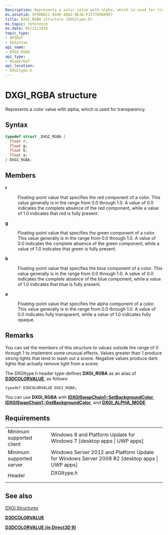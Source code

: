 ```yaml
---
Description: Represents a color value with alpha, which is used for transparency.
ms.assetid: 5F9DDDC1-644E-4DA2-8E3D-F157789809E7
title: DXGI_RGBA structure (DXGItype.h)
ms.topic: reference
ms.date: 05/31/2018
topic_type: 
- APIRef
- kbSyntax
api_name: 
- DXGI_RGBA
api_type: 
- HeaderDef
api_location: 
- DXGItype.h
---
```


# DXGI\_RGBA structure

Represents a color value with alpha, which is used for transparency.

## Syntax


```C++
typedef struct _DXGI_RGBA {
  float r;
  float g;
  float b;
  float a;
} DXGI_RGBA;
```



## Members

<dl> <dt>

**r**
</dt> <dd>

Floating-point value that specifies the red component of a color. This value generally is in the range from 0.0 through 1.0. A value of 0.0 indicates the complete absence of the red component, while a value of 1.0 indicates that red is fully present.

</dd> <dt>

**g**
</dt> <dd>

Floating-point value that specifies the green component of a color. This value generally is in the range from 0.0 through 1.0. A value of 0.0 indicates the complete absence of the green component, while a value of 1.0 indicates that green is fully present.

</dd> <dt>

**b**
</dt> <dd>

Floating-point value that specifies the blue component of a color. This value generally is in the range from 0.0 through 1.0. A value of 0.0 indicates the complete absence of the blue component, while a value of 1.0 indicates that blue is fully present.

</dd> <dt>

**a**
</dt> <dd>

Floating-point value that specifies the alpha component of a color. This value generally is in the range from 0.0 through 1.0. A value of 0.0 indicates fully transparent, while a value of 1.0 indicates fully opaque.

</dd> </dl>

## Remarks

You can set the members of this structure to values outside the range of 0 through 1 to implement some unusual effects. Values greater than 1 produce strong lights that tend to wash out a scene. Negative values produce dark lights that actually remove light from a scene.

The DXGItype.h header type-defines **DXGI\_RGBA** as an alias of [**D3DCOLORVALUE**](d3dcolorvalue.md), as follows:


```
typedef D3DCOLORVALUE DXGI_RGBA;
```



You can use **DXGI\_RGBA** with [**IDXGISwapChain1::SetBackgroundColor**](/windows/desktop/api/DXGI1_2/nf-dxgi1_2-idxgiswapchain1-setbackgroundcolor), [**IDXGISwapChain1::GetBackgroundColor**](/windows/desktop/api/DXGI1_2/nf-dxgi1_2-idxgiswapchain1-getbackgroundcolor), and [**DXGI\_ALPHA\_MODE**](/windows/desktop/api/DXGI1_2/ne-dxgi1_2-dxgi_alpha_mode).

## Requirements



|                                     |                                                                                                            |
|-------------------------------------|------------------------------------------------------------------------------------------------------------|
| Minimum supported client<br/> | Windows 8 and Platform Update for Windows 7 \[desktop apps \| UWP apps\]<br/>                        |
| Minimum supported server<br/> | Windows Server 2012 and Platform Update for Windows Server 2008 R2 \[desktop apps \| UWP apps\]<br/> |
| Header<br/>                   | <dl> <dt>DXGItype.h</dt> </dl>                      |



## See also

<dl> <dt>

[DXGI Structures](d3d10-graphics-reference-dxgi-structures.md)
</dt> <dt>

[**D3DCOLORVALUE**](d3dcolorvalue.md)
</dt> <dt>

[**D3DCOLORVALUE (in Direct3D 9)**](https://msdn.microsoft.com/en-us/library/Bb172520(v=VS.85).aspx)
</dt> </dl>

 

 




